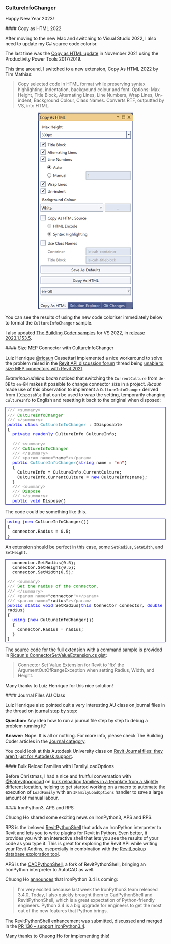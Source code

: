 <head>
<meta http-equiv="Content-Type" content="text/html; charset=utf-8">
<link rel="stylesheet" type="text/css" href="bc.css">
<script src="https://cdn.rawgit.com/google/code-prettify/master/loader/run_prettify.js" type="text/javascript"></script>
</head>

<!---

- ricaun CultureInfoChanger with IDisposable 
  Unable to size MEP connectors with Revit 2021
  https://forums.autodesk.com/t5/revit-api-forum/unable-to-size-mep-connectors-with-revit-2021/m-p/9609260
  https://autodesk.slack.com/archives/C0SR6NAP8/p1671830340476069

- Bulk reloading families in a template from a slightly different location
  https://forums.autodesk.com/t5/revit-api-forum/bulk-reloading-families-in-a-template-from-a-slightly-different/td-p/11623721

- RPS + APS
  https://www.linkedin.com/posts/chuongmep_bim-python-ironpython3-activity-7009453448463077377-cQtY?utm_source=share&utm_medium=member_desktop
  Chuong Ho
  Ironpython 3.4 coming
  I'm very excited because last week the Ironpython3 team released 3.4.0. And today I also quickly brought them to CadPythonShell and RevitPythonShell, which is a great expectation of Python-friendly engineers, and Python 3.4 is a big upgrade for engineers to get the most out of these features. new feature that python brings.
  CadPythonShell : https://lnkd.in/gj6Bxqiq
  RevitPythonShell: https://lnkd.in/g5-r5PWU

- ChatGPT in academia:
  https://academia.stackexchange.com/questions/191643/how-should-a-faculty-deal-with-the-problem-of-artificial-intelligence-ai-gener?utm_source=Iterable

- Mohamed Elimam, SIAC Construction, using ChatGOT with Revit API
  https://www.linkedin.com/posts/mohamed-elimam_programming-chatgbt-ai-activity-7010260045649063936-dQds?utm_source=share&utm_medium=member_desktop

- journal files au class
  Journal - step by step
  https://forums.autodesk.com/t5/revit-api-forum/journal-step-by-step/m-p/11625744
  [Q] is any idea to run journal file step by step to debug where is e problem to run all journal file? 
  [A] Nope. It is all or nothing. For more info, please check The Building Coder articles: https://thebuildingcoder.typepad.com/blog/journal/
  There is this Autodesk University class about Journal Files.
  Revit Journal Files: They Aren’t Just for Autodesk Support:
  https://www.autodesk.com/autodesk-university/class/Revit-Journal-Files-They-Arent-Just-Autodesk-Support-2018#video

twitter:


&ndash; 
...

linkedin:



#bim #DynamoBim #ForgeDevCon #Revit #API #IFC #SDK #AI #VisualStudio #Autodesk #AEC #adsk

the [Revit API discussion forum](http://forums.autodesk.com/t5/revit-api-forum/bd-p/160) thread

<center>
<img src="img/" alt="" title="" width="600" height=""/>
<p style="font-size: 80%; font-style:italic"></p>
</center>

<pre class="code">
</pre>

-->

### CultureInfoChanger

Happy New Year 2023!


####<a name="2"></a> Copy as HTML 2022

After moving to the new Mac and switching to Visual Studio 2022, I also need to update my C# source code colorisr.

The last time was the
[Copy as HTML update](https://thebuildingcoder.typepad.com/blog/2021/11/revit-20221-sdk-revitlookup-build-and-install.html#7) in November 2021 using the Productivity Power Tools 2017/2019.

This time around, I switched to a new extension, Copy As HTML 2022 by Tim Mathias:

> Copy selected code in HTML format while preserving syntax highlighting, indentation, background colour and font.
Options: Max Height, Title Block, Alternating Lines, Line Numbers, Wrap Lines, Un-indent, Background Colour, Class Names.
Converts RTF, outputted by VS, into HTML.

<center>
<img src="img/copyashtml2022.png" alt="Copy As HTML 2022" title="Copy As HTML 2022" width="300"/>  <!-- 586 × 1206 pixels -->
</center>

You can see the results of using the new code coloriser immediately below to format the `CultureInfoChanger` sample.

I also updated [The Building Coder samples](https://github.com/jeremytammik/the_building_coder_samples) for VS 2022, in
[release 2023.1.153.5](https://github.com/jeremytammik/the_building_coder_samples/releases/tag/2023.1.153.5).

####<a name="3"></a> Size MEP Connector with CultureInfoChanger

Luiz Henrique [@ricaun](https://github.com/ricaun) Cassettari implemented a nice workaround to solve the problem raised in
the [Revit API discussion forum](http://forums.autodesk.com/t5/revit-api-forum/bd-p/160) thread
being [unable to size MEP connectors with Revit 2021](https://forums.autodesk.com/t5/revit-api-forum/unable-to-size-mep-connectors-with-revit-2021/m-p/9609260).

<i>Ekaterina.kudelina.beam</i> noticed that switching the `CurrentCulture` from `de-DE` to `en-EN` makes it possible to change connector size in a project. <i>Ricaun</i> made use of this observation to implement a `CultureInfoChanger` derived from `IDisposable` that can be used to wrap the setting, temporarily changing `CultureInfo` to English and resetting it back to the original when disposed:

<!--

/// <summary>
/// CultureInfoChanger
/// </summary>
public class CultureInfoChanger : IDisposable
{
    private readonly CultureInfo CultureInfo;

    /// <summary>
    /// CultureInfoChanger
    /// </summary>
    /// <param name="name"></param>
    public CultureInfoChanger(string name = "en")
    {
        CultureInfo = CultureInfo.CurrentCulture;
        CultureInfo.CurrentCulture = new CultureInfo(name);
    }
    /// <summary>
    /// Dispose
    /// </summary>
    public void Dispose()
    {
        CultureInfo.CurrentCulture = CultureInfo;
    }
}

-->

<div style="border: #000080 1px solid; color: #000; font-family: 'Cascadia Mono', Consolas, 'Courier New', Courier, Monospace; font-size: 10pt">
<div style="background-color: #ffffff; color: #000000; max-height: 300px; overflow: auto; padding: 2px 5px;"><span style="color:#808080">///</span><span style="color:#008000"> </span><span style="color:#808080">&lt;summary&gt;</span><br>
<span style="color:#808080">///</span><span style="color:#008000"> CultureInfoChanger</span><br>
<span style="color:#808080">///</span><span style="color:#008000"> </span><span style="color:#808080">&lt;/summary&gt;</span><br>
<span style="color:#0000ff">public</span> <span style="color:#0000ff">class</span> <span style="color:#2b91af">CultureInfoChanger</span> : IDisposable<br>
{<br>
&#160; <span style="color:#0000ff">private</span> <span style="color:#0000ff">readonly</span> CultureInfo CultureInfo;<br>
<br>
&#160; <span style="color:#808080">///</span><span style="color:#008000"> </span><span style="color:#808080">&lt;summary&gt;</span><br>
&#160; <span style="color:#808080">///</span><span style="color:#008000"> CultureInfoChanger</span><br>
&#160; <span style="color:#808080">///</span><span style="color:#008000"> </span><span style="color:#808080">&lt;/summary&gt;</span><br>
&#160; <span style="color:#808080">///</span><span style="color:#008000"> </span><span style="color:#808080">&lt;param</span> <span style="color:#808080">name=&quot;</span>name<span style="color:#808080">&quot;&gt;&lt;/param&gt;</span><br>
&#160; <span style="color:#0000ff">public</span> <span style="color:#2b91af">CultureInfoChanger</span>(<span style="color:#0000ff">string</span> name = <span style="color:#a31515">&quot;en&quot;</span>)<br>
&#160; {<br>
&#160;&#160;&#160; CultureInfo = CultureInfo.CurrentCulture;<br>
&#160;&#160;&#160; CultureInfo.CurrentCulture = <span style="color:#0000ff">new</span> CultureInfo(name);<br>
&#160; }<br>
&#160; <span style="color:#808080">///</span><span style="color:#008000"> </span><span style="color:#808080">&lt;summary&gt;</span><br>
&#160; <span style="color:#808080">///</span><span style="color:#008000"> Dispose</span><br>
&#160; <span style="color:#808080">///</span><span style="color:#008000"> </span><span style="color:#808080">&lt;/summary&gt;</span><br>
&#160; <span style="color:#0000ff">public</span> <span style="color:#0000ff">void</span> Dispose()<br>
&#160; {<br>
&#160;&#160;&#160; CultureInfo.CurrentCulture = CultureInfo;<br>
&#160; }<br>
}</div>
</div>

The code could be something like this.

<!--

<pre class="code">
using (new CultureInfoChanger())
{
    connector.Radius = 0.5;
}
</pre>

-->

<div style="border: #000080 1px solid; color: #000; font-family: 'Cascadia Mono', Consolas, 'Courier New', Courier, Monospace; font-size: 10pt">
<div style="background-color: #ffffff; color: #000000; max-height: 300px; overflow: auto; padding: 2px 5px;"><span style="color:#0000ff">using</span> (<span style="color:#0000ff">new</span> CultureInfoChanger())<br>
{<br>
&#160; connector.Radius = 0.5;<br>
}</div>
</div>

An extension should be perfect in this case, some `SetRadius`, `SetWidth`, and `SetHeight`.

<!--

<pre class="code">
  connector.SetRadius(0.5);
  connector.SetHeight(0.5);
  connector.SetWidth(0.5);

/// <summary>
/// Set the radius of the connector. 
/// </summary>
/// <param name="connector"></param>
/// <param name="radius"></param>
public static void SetRadius(this Connector connector, double radius)
{
    using (new CultureInfoChanger())
    {
        connector.Radius = radius;
    }
}
</pre>

-->

<div style="border: #000080 1px solid; color: #000; font-family: 'Cascadia Mono', Consolas, 'Courier New', Courier, Monospace; font-size: 10pt">
<div style="background-color: #ffffff; color: #000000; max-height: 300px; overflow: auto; padding: 2px 5px;">
&#160; connector.SetRadius(0.5);<br>
&#160; connector.SetHeight(0.5);<br>
&#160; connector.SetWidth(0.5);<br>
<br>
<span style="color:#808080">///</span><span style="color:#008000"> </span><span style="color:#808080">&lt;summary&gt;</span><br>
<span style="color:#808080">///</span><span style="color:#008000"> Set the radius of the connector. </span><br>
<span style="color:#808080">///</span><span style="color:#008000"> </span><span style="color:#808080">&lt;/summary&gt;</span><br>
<span style="color:#808080">///</span><span style="color:#008000"> </span><span style="color:#808080">&lt;param</span> <span style="color:#808080">name=&quot;</span>connector<span style="color:#808080">&quot;&gt;&lt;/param&gt;</span><br>
<span style="color:#808080">///</span><span style="color:#008000"> </span><span style="color:#808080">&lt;param</span> <span style="color:#808080">name=&quot;</span>radius<span style="color:#808080">&quot;&gt;&lt;/param&gt;</span><br>
<span style="color:#0000ff">public</span> <span style="color:#0000ff">static</span> <span style="color:#0000ff">void</span> SetRadius(<span style="color:#0000ff">this</span> Connector connector, <span style="color:#0000ff">double</span> radius)<br>
{<br>
&#160; <span style="color:#0000ff">using</span> (<span style="color:#0000ff">new</span> CultureInfoChanger())<br>
&#160; {<br>
&#160;&#160;&#160; connector.Radius = radius;<br>
&#160; }<br>
}</div>
</div>

The source code for the full extension with a command sample is provided in
[Ricaun's ConnectorSetValueExtension.cs gist](https://gist.github.com/ricaun/693470e914295786fa62a2be6c67e662):

> Connector Set Value Extension for Revit to 'fix' the ArgumentOutOfRangeException when setting Radius, Width, and Height.

Many thanks to Luiz Henrique for this nice solution!


####<a name="4"></a> Journal Files AU Class

Luiz Henrique also pointed ouit a very interesting AU class on journal files in the thread
on [journal step by step](https://forums.autodesk.com/t5/revit-api-forum/journal-step-by-step/m-p/11625744):

**Question:** Any idea how to run a journal file step by step to debug a problem running it?

**Answer:** Nope. It is all or nothing.
For more info, please check The Building Coder articles in the [Journal category](https://thebuildingcoder.typepad.com/blog/journal).

You could look at this Autodesk University class 
on [Revit Journal files: they aren’t just for Autodesk support](https://www.autodesk.com/autodesk-university/class/Revit-Journal-Files-They-Arent-Just-Autodesk-Support-2018#video).

####<a name="5"></a> Bulk Reload Families with IFamilyLoadOptions

Before Christmas, I had a nice and fruitful conversation
with [@Eatrevitpoopcad](https://forums.autodesk.com/t5/user/viewprofilepage/user-id/10364294)
on [bulk reloading families in a template from a slightly different location](https://forums.autodesk.com/t5/revit-api-forum/bulk-reloading-families-in-a-template-from-a-slightly-different/td-p/11623721),
helping to get started working on a macro to automate the execution of `LoadFamily` with an `IFamilyLoadOptions` handler to save a large amount of manual labour.

####<a name="6"></a> IronPython3, APS and RPS

Chuong Ho shared some exciting news on IronPython3, APS and RPS.

RPS is the beloved [RevitPythonShell](ttps://github.com/architecture-building-systems/revitpythonshell) that
adds an IronPython interpreter to Revit and lets you to write plugins for Revit in Python.
Even better, it provides you with an interactive shell that lets you see the results of your code as you type it.
This is great for exploring the Revit API while writing your Revit Addins, escpecially in combination with
the [RevitLookup database exploration tool](https://github.com/jeremytammik/RevitLookup).

APS is the [CADPythonShell](https://github.com/chuongmep/CadPythonShell), a fork of RevitPythonShell, bringing an IronPython interpreter to AutoCAD as well.

Chuong Ho [announces](https://www.linkedin.com/posts/chuongmep_bim-python-ironpython3-activity-7009453448463077377-cQtY?utm_source=share&utm_medium=member_desktop) that 
IronPython 3.4 is coming:

> I'm very excited because last week the IronPython3 team released 3.4.0.
Today, I also quickly brought them to CadPythonShell and RevitPythonShell, which is a great expectation of Python-friendly engineers. Python 3.4 is a big upgrade for engineers to get the most out of the new features that Python brings.

The RevitPythonShell enhancement was submitted, discussed and merged in
the [PR 136 &ndash; support IronPython3.4](https://github.com/architecture-building-systems/revitpythonshell/pull/136).

Many thanks to Chuong Ho for implementing this!



